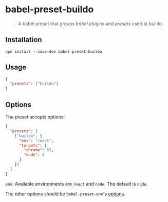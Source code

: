 # babel-preset-buildo

> A babel preset that groups *babel plugins* and *presets* used at buildo.

## Installation

`npm install --save-dev babel-preset-buildo`

## Usage

```json
{
  "presets": ["buildo"]
}
```



## Options

The preset accepts options:

```json
{
  "presets": [
    ["buildo", {
      "env": "react",
      "targets": {
        "chrome": 52,
        "node": 4
      }
    }]
  ]
}
```

`env`: Available environments are `react` and `node`. The default is `node`.

The other options should be `babel-preset-env`'s [options](https://github.com/babel/babel-preset-env/blob/master/README.md#options).
